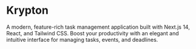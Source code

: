 # Krypton
A modern, feature-rich task management application built with Next.js 14, React, and Tailwind CSS. Boost your productivity with an elegant and intuitive interface for managing tasks, events, and deadlines.

